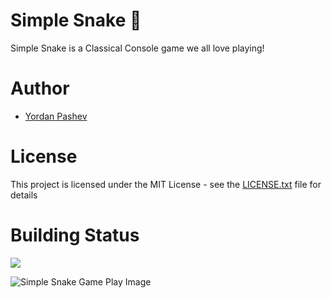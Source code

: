 # Simple Snake :snake:
Simple Snake is a Classical Console game we all love playing!

# Author
- [Yordan Pashev](https://github.com/YordanPashev)

# License
This project is licensed under the MIT License - see the [LICENSE.txt](https://github.com/YordanPashev/SImpleSnake/blob/main/LICENSE) file for details


# Building Status
![](https://img.shields.io/static/v1?label=Status&message=Succeded&color=success&style=plastic&logo=visual-studio)

![Simple Snake Game Play Image](https://www.linkpicture.com/q/SimpleSnakeIMG01.png)
